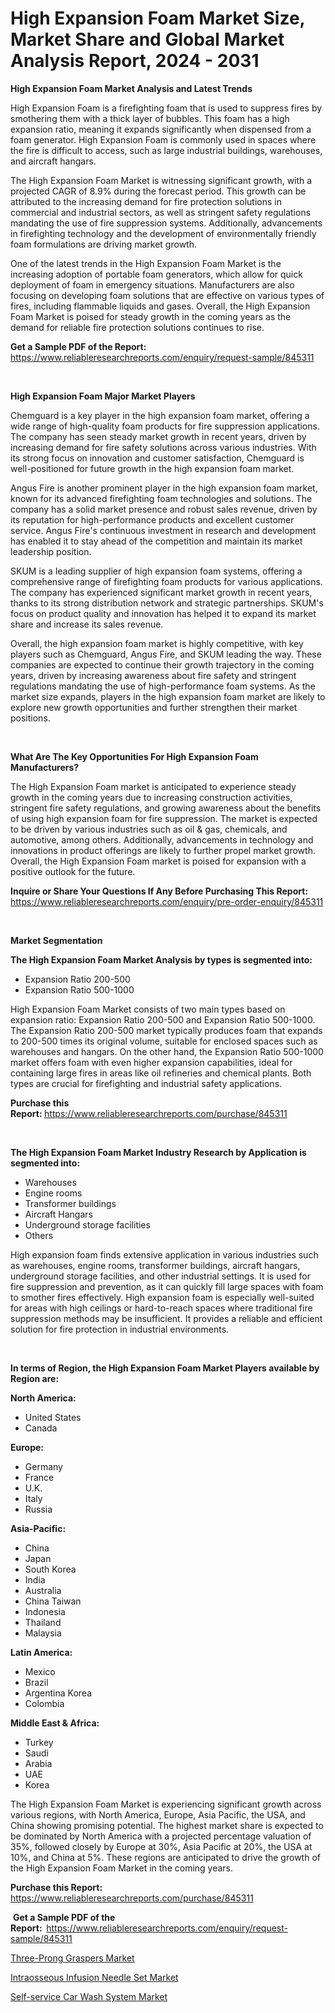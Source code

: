 <p><h1>High Expansion Foam Market Size, Market Share and Global Market Analysis Report, 2024 - 2031</h1></p><p><strong>High Expansion Foam Market Analysis and Latest Trends</strong></p>
<p><p>High Expansion Foam is a firefighting foam that is used to suppress fires by smothering them with a thick layer of bubbles. This foam has a high expansion ratio, meaning it expands significantly when dispensed from a foam generator. High Expansion Foam is commonly used in spaces where the fire is difficult to access, such as large industrial buildings, warehouses, and aircraft hangars.</p><p>The High Expansion Foam Market is witnessing significant growth, with a projected CAGR of 8.9% during the forecast period. This growth can be attributed to the increasing demand for fire protection solutions in commercial and industrial sectors, as well as stringent safety regulations mandating the use of fire suppression systems. Additionally, advancements in firefighting technology and the development of environmentally friendly foam formulations are driving market growth.</p><p>One of the latest trends in the High Expansion Foam Market is the increasing adoption of portable foam generators, which allow for quick deployment of foam in emergency situations. Manufacturers are also focusing on developing foam solutions that are effective on various types of fires, including flammable liquids and gases. Overall, the High Expansion Foam Market is poised for steady growth in the coming years as the demand for reliable fire protection solutions continues to rise.</p></p>
<p><strong>Get a Sample PDF of the Report:&nbsp;</strong> <a href="https://www.reliableresearchreports.com/enquiry/request-sample/845311">https://www.reliableresearchreports.com/enquiry/request-sample/845311</a></p>
<p>&nbsp;</p>
<p><strong>High Expansion Foam Major Market Players</strong></p>
<p><p>Chemguard is a key player in the high expansion foam market, offering a wide range of high-quality foam products for fire suppression applications. The company has seen steady market growth in recent years, driven by increasing demand for fire safety solutions across various industries. With its strong focus on innovation and customer satisfaction, Chemguard is well-positioned for future growth in the high expansion foam market.</p><p>Angus Fire is another prominent player in the high expansion foam market, known for its advanced firefighting foam technologies and solutions. The company has a solid market presence and robust sales revenue, driven by its reputation for high-performance products and excellent customer service. Angus Fire's continuous investment in research and development has enabled it to stay ahead of the competition and maintain its market leadership position.</p><p>SKUM is a leading supplier of high expansion foam systems, offering a comprehensive range of firefighting foam products for various applications. The company has experienced significant market growth in recent years, thanks to its strong distribution network and strategic partnerships. SKUM's focus on product quality and innovation has helped it to expand its market share and increase its sales revenue.</p><p>Overall, the high expansion foam market is highly competitive, with key players such as Chemguard, Angus Fire, and SKUM leading the way. These companies are expected to continue their growth trajectory in the coming years, driven by increasing awareness about fire safety and stringent regulations mandating the use of high-performance foam systems. As the market size expands, players in the high expansion foam market are likely to explore new growth opportunities and further strengthen their market positions.</p></p>
<p>&nbsp;</p>
<p><strong>What Are The Key Opportunities For High Expansion Foam Manufacturers?</strong></p>
<p><p>The High Expansion Foam market is anticipated to experience steady growth in the coming years due to increasing construction activities, stringent fire safety regulations, and growing awareness about the benefits of using high expansion foam for fire suppression. The market is expected to be driven by various industries such as oil & gas, chemicals, and automotive, among others. Additionally, advancements in technology and innovations in product offerings are likely to further propel market growth. Overall, the High Expansion Foam market is poised for expansion with a positive outlook for the future.</p></p>
<p><strong>Inquire or Share Your Questions If Any Before Purchasing This Report:</strong> <a href="https://www.reliableresearchreports.com/enquiry/pre-order-enquiry/845311">https://www.reliableresearchreports.com/enquiry/pre-order-enquiry/845311</a></p>
<p>&nbsp;</p>
<p><strong>Market Segmentation</strong></p>
<p><strong>The High Expansion Foam Market Analysis by types is segmented into:</strong></p>
<p><ul><li>Expansion Ratio 200-500</li><li>Expansion Ratio 500-1000</li></ul></p>
<p><p>High Expansion Foam Market consists of two main types based on expansion ratio: Expansion Ratio 200-500 and Expansion Ratio 500-1000. The Expansion Ratio 200-500 market typically produces foam that expands to 200-500 times its original volume, suitable for enclosed spaces such as warehouses and hangars. On the other hand, the Expansion Ratio 500-1000 market offers foam with even higher expansion capabilities, ideal for containing large fires in areas like oil refineries and chemical plants. Both types are crucial for firefighting and industrial safety applications.</p></p>
<p><strong>Purchase this Report:&nbsp;</strong><a href="https://www.reliableresearchreports.com/purchase/845311">https://www.reliableresearchreports.com/purchase/845311</a></p>
<p>&nbsp;</p>
<p><strong>The High Expansion Foam Market Industry Research by Application is segmented into:</strong></p>
<p><ul><li>Warehouses</li><li>Engine rooms</li><li>Transformer buildings</li><li>Aircraft Hangars</li><li>Underground storage facilities</li><li>Others</li></ul></p>
<p><p>High expansion foam finds extensive application in various industries such as warehouses, engine rooms, transformer buildings, aircraft hangars, underground storage facilities, and other industrial settings. It is used for fire suppression and prevention, as it can quickly fill large spaces with foam to smother fires effectively. High expansion foam is especially well-suited for areas with high ceilings or hard-to-reach spaces where traditional fire suppression methods may be insufficient. It provides a reliable and efficient solution for fire protection in industrial environments.</p></p>
<p>&nbsp;</p>
<p><strong>In terms of Region, the High Expansion Foam Market Players available by Region are:</strong></p>
<p>
    <p> <strong> North America: </strong>
        <ul>
            <li>United States</li>
            <li>Canada</li>
        </ul>
        </p> 
    <p> <strong> Europe: </strong>
        <ul>
            <li>Germany</li>
            <li>France</li>
            <li>U.K.</li>
            <li>Italy</li>
            <li>Russia</li>
        </ul>
        </p> 
    <p> <strong> Asia-Pacific: </strong>
        <ul>
            <li>China</li>
            <li>Japan</li>
            <li>South Korea</li>
            <li>India</li>
            <li>Australia</li>
            <li>China Taiwan</li>
            <li>Indonesia</li>
            <li>Thailand</li>
            <li>Malaysia</li>
        </ul>
        </p> 
    <p> <strong> Latin America: </strong>
        <ul>
            <li>Mexico</li>
            <li>Brazil</li>
            <li>Argentina Korea</li>
            <li>Colombia</li>
        </ul>
        </p> 
    <p> <strong> Middle East & Africa: </strong>
        <ul>
            <li>Turkey</li>
            <li>Saudi</li>
            <li>Arabia</li>
            <li>UAE</li>
            <li>Korea</li>
        </ul>
    </p>
    </p>
<p><p>The High Expansion Foam Market is experiencing significant growth across various regions, with North America, Europe, Asia Pacific, the USA, and China showing promising potential. The highest market share is expected to be dominated by North America with a projected percentage valuation of 35%, followed closely by Europe at 30%, Asia Pacific at 20%, the USA at 10%, and China at 5%. These regions are anticipated to drive the growth of the High Expansion Foam Market in the coming years.</p></p>
<p><strong>Purchase this Report: </strong><a href="https://www.reliableresearchreports.com/purchase/845311">https://www.reliableresearchreports.com/purchase/845311</a></p>
<p>&nbsp;<strong>Get a Sample PDF of the Report:&nbsp;&nbsp;</strong><a href="https://www.reliableresearchreports.com/enquiry/request-sample/845311">https://www.reliableresearchreports.com/enquiry/request-sample/845311</a></p>
<p><strong></strong></p>
<p><p><a href="https://view.publitas.com/reportprime-1/three-prong-graspers-market-research-report-provides-critical-insights-that-can-help-shape-business-development-and-investment-strategies/">Three-Prong Graspers Market</a></p><p><a href="https://view.publitas.com/reportprime-1/intraosseous-infusion-needle-set-market-size-share-trends-analysis-report-by-material-by-type-by-end-user-by-region-and-segment-forecasts-2023-2030/">Intraosseous Infusion Needle Set Market</a></p><p><a href="https://view.publitas.com/reportprime-1/self-service-car-wash-system-market-size-furnishes-valuable-information-encompassing-market-share-market-trends-and-projections-spanning-from-2023-to-2030/">Self-service Car Wash System Market</a></p></p>